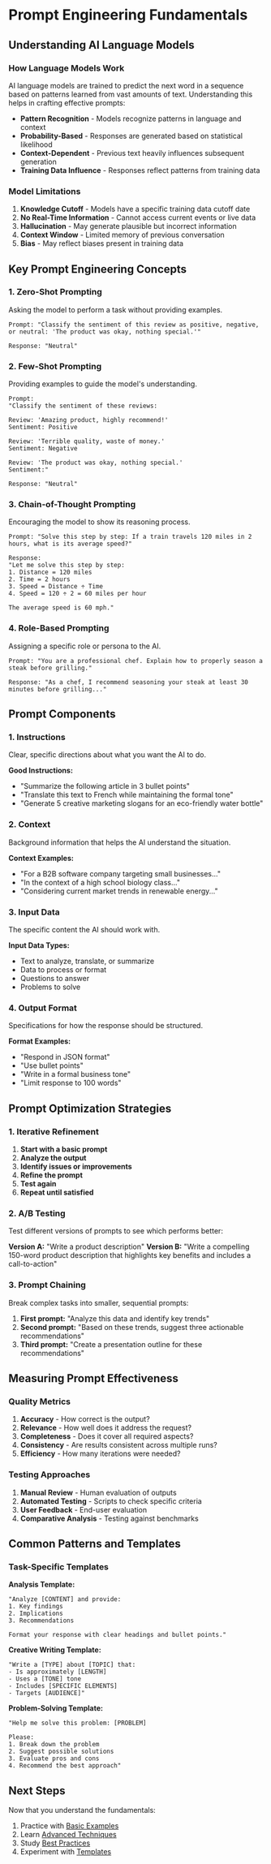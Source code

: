 # Prompt Engineering Fundamentals

## Understanding AI Language Models

### How Language Models Work

AI language models are trained to predict the next word in a sequence based on patterns learned from vast amounts of text. Understanding this helps in crafting effective prompts:

- **Pattern Recognition** - Models recognize patterns in language and context
- **Probability-Based** - Responses are generated based on statistical likelihood
- **Context-Dependent** - Previous text heavily influences subsequent generation
- **Training Data Influence** - Responses reflect patterns from training data

### Model Limitations

1. **Knowledge Cutoff** - Models have a specific training data cutoff date
2. **No Real-Time Information** - Cannot access current events or live data
3. **Hallucination** - May generate plausible but incorrect information
4. **Context Window** - Limited memory of previous conversation
5. **Bias** - May reflect biases present in training data

## Key Prompt Engineering Concepts

### 1. Zero-Shot Prompting

Asking the model to perform a task without providing examples.

```
Prompt: "Classify the sentiment of this review as positive, negative, or neutral: 'The product was okay, nothing special.'"

Response: "Neutral"
```

### 2. Few-Shot Prompting

Providing examples to guide the model's understanding.

```
Prompt: 
"Classify the sentiment of these reviews:

Review: 'Amazing product, highly recommend!' 
Sentiment: Positive

Review: 'Terrible quality, waste of money.'
Sentiment: Negative

Review: 'The product was okay, nothing special.'
Sentiment:"

Response: "Neutral"
```

### 3. Chain-of-Thought Prompting

Encouraging the model to show its reasoning process.

```
Prompt: "Solve this step by step: If a train travels 120 miles in 2 hours, what is its average speed?"

Response: 
"Let me solve this step by step:
1. Distance = 120 miles
2. Time = 2 hours
3. Speed = Distance ÷ Time
4. Speed = 120 ÷ 2 = 60 miles per hour

The average speed is 60 mph."
```

### 4. Role-Based Prompting

Assigning a specific role or persona to the AI.

```
Prompt: "You are a professional chef. Explain how to properly season a steak before grilling."

Response: "As a chef, I recommend seasoning your steak at least 30 minutes before grilling..."
```

## Prompt Components

### 1. Instructions
Clear, specific directions about what you want the AI to do.

**Good Instructions:**
- "Summarize the following article in 3 bullet points"
- "Translate this text to French while maintaining the formal tone"
- "Generate 5 creative marketing slogans for an eco-friendly water bottle"

### 2. Context
Background information that helps the AI understand the situation.

**Context Examples:**
- "For a B2B software company targeting small businesses..."
- "In the context of a high school biology class..."
- "Considering current market trends in renewable energy..."

### 3. Input Data
The specific content the AI should work with.

**Input Data Types:**
- Text to analyze, translate, or summarize
- Data to process or format
- Questions to answer
- Problems to solve

### 4. Output Format
Specifications for how the response should be structured.

**Format Examples:**
- "Respond in JSON format"
- "Use bullet points"
- "Write in a formal business tone"
- "Limit response to 100 words"

## Prompt Optimization Strategies

### 1. Iterative Refinement

1. **Start with a basic prompt**
2. **Analyze the output**
3. **Identify issues or improvements**
4. **Refine the prompt**
5. **Test again**
6. **Repeat until satisfied**

### 2. A/B Testing

Test different versions of prompts to see which performs better:

**Version A:** "Write a product description"
**Version B:** "Write a compelling 150-word product description that highlights key benefits and includes a call-to-action"

### 3. Prompt Chaining

Break complex tasks into smaller, sequential prompts:

1. **First prompt:** "Analyze this data and identify key trends"
2. **Second prompt:** "Based on these trends, suggest three actionable recommendations"
3. **Third prompt:** "Create a presentation outline for these recommendations"

## Measuring Prompt Effectiveness

### Quality Metrics

1. **Accuracy** - How correct is the output?
2. **Relevance** - How well does it address the request?
3. **Completeness** - Does it cover all required aspects?
4. **Consistency** - Are results consistent across multiple runs?
5. **Efficiency** - How many iterations were needed?

### Testing Approaches

1. **Manual Review** - Human evaluation of outputs
2. **Automated Testing** - Scripts to check specific criteria
3. **User Feedback** - End-user evaluation
4. **Comparative Analysis** - Testing against benchmarks

## Common Patterns and Templates

### Task-Specific Templates

**Analysis Template:**
```
"Analyze [CONTENT] and provide:
1. Key findings
2. Implications
3. Recommendations

Format your response with clear headings and bullet points."
```

**Creative Writing Template:**
```
"Write a [TYPE] about [TOPIC] that:
- Is approximately [LENGTH]
- Uses a [TONE] tone
- Includes [SPECIFIC ELEMENTS]
- Targets [AUDIENCE]"
```

**Problem-Solving Template:**
```
"Help me solve this problem: [PROBLEM]

Please:
1. Break down the problem
2. Suggest possible solutions
3. Evaluate pros and cons
4. Recommend the best approach"
```

## Next Steps

Now that you understand the fundamentals:

1. Practice with [Basic Examples](../../examples/basic/)
2. Learn [Advanced Techniques](../techniques/)
3. Study [Best Practices](../best-practices/)
4. Experiment with [Templates](../../templates/)

